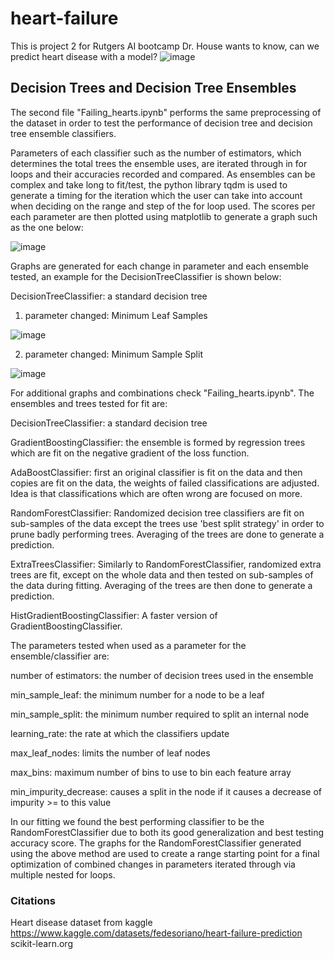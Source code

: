 # heart-failure
This is project 2 for Rutgers AI bootcamp
Dr. House wants to know, can we predict heart disease with a model?
![image](https://github.com/user-attachments/assets/f63eff0e-f375-4dac-bc59-60a0b214b15b)


## Decision Trees and Decision Tree Ensembles 
The second file "Failing_hearts.ipynb" performs the same preprocessing of the dataset in order to test the performance of decision tree and decision tree ensemble classifiers. 

Parameters of each classifier such as the number of estimators, which determines the total trees the ensemble uses, are iterated through in for loops and their accuracies recorded and compared. 
As ensembles can be complex and take long to fit/test, the python library tqdm is used to generate a timing for the iteration which the user can take into account when deciding on the range and step of the for loop used.
The scores per each parameter are then plotted using matplotlib to generate a graph such as the one below:

![image](https://github.com/user-attachments/assets/9aa8db40-d9d8-45df-af99-306d37db6680)

Graphs are generated for each change in parameter and each ensemble tested, an example for the DecisionTreeClassifier is shown below:

DecisionTreeClassifier: a standard decision tree 
  1. parameter changed: Minimum Leaf Samples

![image](https://github.com/user-attachments/assets/7ad4fa31-a352-401a-95dd-78109abcccb5)

 2. parameter changed: Minimum Sample Split

![image](https://github.com/user-attachments/assets/d7188c40-75f5-40dc-b3e2-5606818d2e20)

For additional graphs and combinations check "Failing_hearts.ipynb". 
The ensembles and trees tested for fit are:

DecisionTreeClassifier: a standard decision tree

GradientBoostingClassifier: the ensemble is formed by regression trees which are fit on the negative gradient of the loss function. 

AdaBoostClassifier: first an original classifier is fit on the data and then copies are fit on the data, the weights of failed classifications are adjusted. Idea is that classifications which are often wrong are focused on more. 

RandomForestClassifier: Randomized decision tree classifiers are fit on sub-samples of the data except the trees use 'best split strategy' in order to prune badly performing trees. Averaging of the trees are done to generate a prediction.

ExtraTreesClassifier: Similarly to RandomForestClassifier, randomized extra trees are fit, except on the whole data and then tested on sub-samples of the data during fitting. Averaging of the trees are then done to generate a prediction. 

HistGradientBoostingClassifier: A faster version of GradientBoostingClassifier.

The parameters tested when used as a parameter for the ensemble/classifier are:

number of estimators: the number of decision trees used in the ensemble

min_sample_leaf: the minimum number for a node to be a leaf

min_sample_split: the minimum number required to split an internal node

learning_rate: the rate at which the classifiers update

max_leaf_nodes: limits the number of leaf nodes

max_bins: maximum number of bins to use to bin each feature array 

min_impurity_decrease: causes a split in the node if it causes a decrease of impurity >= to this value

In our fitting we found the best performing classifier to be the RandomForestClassifier due to both its good generalization and best testing accuracy score. The graphs for the RandomForestClassifier generated using the above method are used to create a range starting point for a final optimization of combined changes in parameters iterated through via multiple nested for loops. 

### Citations
Heart disease dataset from kaggle https://www.kaggle.com/datasets/fedesoriano/heart-failure-prediction
scikit-learn.org
